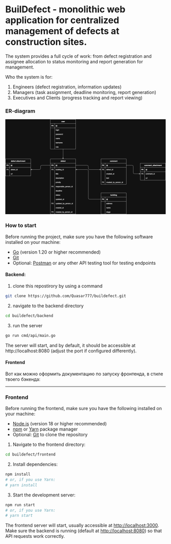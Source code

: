# BuilDefect - monolithic web application for centralized management of defects at construction sites.

The system provides a full cycle of work: from defect registration and assignee allocation to status monitoring and report generation for management.

Who the system is for:
1) Engineers (defect registration, information updates)
2) Managers (task assignment, deadline monitoring, report generation)
3) Executives and Clients (progress tracking and report viewing)


### ER-diagram

![alt text](https://github.com/Quasar777/buildefect/blob/main/buisness%20analytics/BuilDefect_ER.drawio.png?raw=true)


### How to start 

Before running the project, make sure you have the following software installed on your machine:

- [Go](https://golang.org/doc/install) (version 1.20 or higher recommended)
- [Git](https://git-scm.com/downloads)
- Optional: [Postman](https://www.postman.com/) or any other API testing tool for testing endpoints

#### Backend:

1) clone this repostirory by using a command

```bash
git clone https://github.com/Quasar777/buildefect.git
```

2) navigate to the backend directory

```bash
cd buildefect/backend
```

3) run the server

```bash
go run cmd/api/main.go
```

The server will start, and by default, it should be accessible at http://localhost:8080 (adjust the port if configured differently).


#### Frontend

Вот как можно оформить документацию по запуску фронтенда, в стиле твоего бэкенда:

---

### Frontend

Before running the frontend, make sure you have the following installed on your machine:

* [Node.js](https://nodejs.org/) (version 18 or higher recommended)
* [npm](https://www.npmjs.com/) or [Yarn](https://yarnpkg.com/) package manager
* Optional: [Git](https://git-scm.com/downloads) to clone the repository


1. Navigate to the frontend directory:

```bash
cd buildefect/frontend
```

2. Install dependencies:

```bash
npm install
# or, if you use Yarn:
# yarn install
```

3. Start the development server:

```bash
npm run start
# or, if you use Yarn:
# yarn start
```

The frontend server will start, usually accessible at [http://localhost:3000](http://localhost:3000).
Make sure the backend is running (default at [http://localhost:8080](http://localhost:8080)) so that API requests work correctly.

